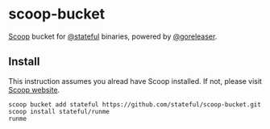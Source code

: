 # scoop-bucket

[Scoop](https://scoop.sh/) bucket for [@stateful](https://github.com/stateful) binaries, powered by [@goreleaser](https://github.com/goreleaser).

## Install

This instruction assumes you alread have Scoop installed. If not, please visit [Scoop website](https://scoop.sh/).

```
scoop bucket add stateful https://github.com/stateful/scoop-bucket.git
scoop install stateful/runme
runme
```
